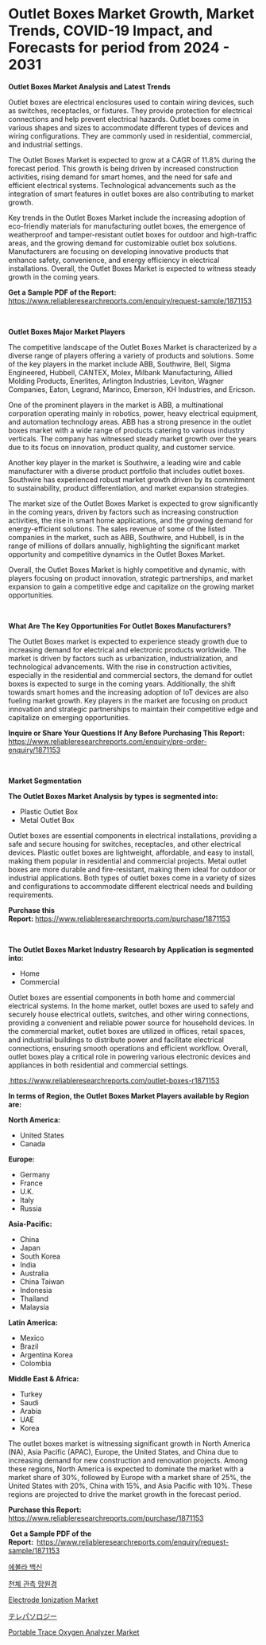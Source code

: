 <p><h1>Outlet Boxes Market Growth, Market Trends, COVID-19 Impact, and Forecasts for period from 2024 - 2031</h1></p><p><strong>Outlet Boxes Market Analysis and Latest Trends</strong></p>
<p><p>Outlet boxes are electrical enclosures used to contain wiring devices, such as switches, receptacles, or fixtures. They provide protection for electrical connections and help prevent electrical hazards. Outlet boxes come in various shapes and sizes to accommodate different types of devices and wiring configurations. They are commonly used in residential, commercial, and industrial settings.</p><p>The Outlet Boxes Market is expected to grow at a CAGR of 11.8% during the forecast period. This growth is being driven by increased construction activities, rising demand for smart homes, and the need for safe and efficient electrical systems. Technological advancements such as the integration of smart features in outlet boxes are also contributing to market growth.</p><p>Key trends in the Outlet Boxes Market include the increasing adoption of eco-friendly materials for manufacturing outlet boxes, the emergence of weatherproof and tamper-resistant outlet boxes for outdoor and high-traffic areas, and the growing demand for customizable outlet box solutions. Manufacturers are focusing on developing innovative products that enhance safety, convenience, and energy efficiency in electrical installations. Overall, the Outlet Boxes Market is expected to witness steady growth in the coming years.</p></p>
<p><strong>Get a Sample PDF of the Report:&nbsp;</strong> <a href="https://www.reliableresearchreports.com/enquiry/request-sample/1871153">https://www.reliableresearchreports.com/enquiry/request-sample/1871153</a></p>
<p>&nbsp;</p>
<p><strong>Outlet Boxes Major Market Players</strong></p>
<p><p>The competitive landscape of the Outlet Boxes Market is characterized by a diverse range of players offering a variety of products and solutions. Some of the key players in the market include ABB, Southwire, Bell, Sigma Engineered, Hubbell, CANTEX, Molex, Milbank Manufacturing, Allied Molding Products, Enerlites, Arlington Industries, Leviton, Wagner Companies, Eaton, Legrand, Marinco, Emerson, KH Industries, and Ericson.</p><p>One of the prominent players in the market is ABB, a multinational corporation operating mainly in robotics, power, heavy electrical equipment, and automation technology areas. ABB has a strong presence in the outlet boxes market with a wide range of products catering to various industry verticals. The company has witnessed steady market growth over the years due to its focus on innovation, product quality, and customer service.</p><p>Another key player in the market is Southwire, a leading wire and cable manufacturer with a diverse product portfolio that includes outlet boxes. Southwire has experienced robust market growth driven by its commitment to sustainability, product differentiation, and market expansion strategies.</p><p>The market size of the Outlet Boxes Market is expected to grow significantly in the coming years, driven by factors such as increasing construction activities, the rise in smart home applications, and the growing demand for energy-efficient solutions. The sales revenue of some of the listed companies in the market, such as ABB, Southwire, and Hubbell, is in the range of millions of dollars annually, highlighting the significant market opportunity and competitive dynamics in the Outlet Boxes Market. </p><p>Overall, the Outlet Boxes Market is highly competitive and dynamic, with players focusing on product innovation, strategic partnerships, and market expansion to gain a competitive edge and capitalize on the growing market opportunities.</p></p>
<p>&nbsp;</p>
<p><strong>What Are The Key Opportunities For Outlet Boxes Manufacturers?</strong></p>
<p><p>The Outlet Boxes market is expected to experience steady growth due to increasing demand for electrical and electronic products worldwide. The market is driven by factors such as urbanization, industrialization, and technological advancements. With the rise in construction activities, especially in the residential and commercial sectors, the demand for outlet boxes is expected to surge in the coming years. Additionally, the shift towards smart homes and the increasing adoption of IoT devices are also fueling market growth. Key players in the market are focusing on product innovation and strategic partnerships to maintain their competitive edge and capitalize on emerging opportunities.</p></p>
<p><strong>Inquire or Share Your Questions If Any Before Purchasing This Report:</strong> <a href="https://www.reliableresearchreports.com/enquiry/pre-order-enquiry/1871153">https://www.reliableresearchreports.com/enquiry/pre-order-enquiry/1871153</a></p>
<p>&nbsp;</p>
<p><strong>Market Segmentation</strong></p>
<p><strong>The Outlet Boxes Market Analysis by types is segmented into:</strong></p>
<p><ul><li>Plastic Outlet Box</li><li>Metal Outlet Box</li></ul></p>
<p><p>Outlet boxes are essential components in electrical installations, providing a safe and secure housing for switches, receptacles, and other electrical devices. Plastic outlet boxes are lightweight, affordable, and easy to install, making them popular in residential and commercial projects. Metal outlet boxes are more durable and fire-resistant, making them ideal for outdoor or industrial applications. Both types of outlet boxes come in a variety of sizes and configurations to accommodate different electrical needs and building requirements.</p></p>
<p><strong>Purchase this Report:&nbsp;</strong><a href="https://www.reliableresearchreports.com/purchase/1871153">https://www.reliableresearchreports.com/purchase/1871153</a></p>
<p>&nbsp;</p>
<p><strong>The Outlet Boxes Market Industry Research by Application is segmented into:</strong></p>
<p><ul><li>Home</li><li>Commercial</li></ul></p>
<p><p>Outlet boxes are essential components in both home and commercial electrical systems. In the home market, outlet boxes are used to safely and securely house electrical outlets, switches, and other wiring connections, providing a convenient and reliable power source for household devices. In the commercial market, outlet boxes are utilized in offices, retail spaces, and industrial buildings to distribute power and facilitate electrical connections, ensuring smooth operations and efficient workflow. Overall, outlet boxes play a critical role in powering various electronic devices and appliances in both residential and commercial settings.</p></p>
<p><a href="https://www.reliableresearchreports.com/outlet-boxes-r1871153">&nbsp;https://www.reliableresearchreports.com/outlet-boxes-r1871153</a></p>
<p><strong>In terms of Region, the Outlet Boxes Market Players available by Region are:</strong></p>
<p>
    <p> <strong> North America: </strong>
        <ul>
            <li>United States</li>
            <li>Canada</li>
        </ul>
        </p> 
    <p> <strong> Europe: </strong>
        <ul>
            <li>Germany</li>
            <li>France</li>
            <li>U.K.</li>
            <li>Italy</li>
            <li>Russia</li>
        </ul>
        </p> 
    <p> <strong> Asia-Pacific: </strong>
        <ul>
            <li>China</li>
            <li>Japan</li>
            <li>South Korea</li>
            <li>India</li>
            <li>Australia</li>
            <li>China Taiwan</li>
            <li>Indonesia</li>
            <li>Thailand</li>
            <li>Malaysia</li>
        </ul>
        </p> 
    <p> <strong> Latin America: </strong>
        <ul>
            <li>Mexico</li>
            <li>Brazil</li>
            <li>Argentina Korea</li>
            <li>Colombia</li>
        </ul>
        </p> 
    <p> <strong> Middle East & Africa: </strong>
        <ul>
            <li>Turkey</li>
            <li>Saudi</li>
            <li>Arabia</li>
            <li>UAE</li>
            <li>Korea</li>
        </ul>
    </p>
    </p>
<p><p>The outlet boxes market is witnessing significant growth in North America (NA), Asia Pacific (APAC), Europe, the United States, and China due to increasing demand for new construction and renovation projects. Among these regions, North America is expected to dominate the market with a market share of 30%, followed by Europe with a market share of 25%, the United States with 20%, China with 15%, and Asia Pacific with 10%. These regions are projected to drive the market growth in the forecast period.</p></p>
<p><strong>Purchase this Report: </strong><a href="https://www.reliableresearchreports.com/purchase/1871153">https://www.reliableresearchreports.com/purchase/1871153</a></p>
<p>&nbsp;<strong>Get a Sample PDF of the Report:&nbsp;&nbsp;</strong><a href="https://www.reliableresearchreports.com/enquiry/request-sample/1871153">https://www.reliableresearchreports.com/enquiry/request-sample/1871153</a></p>
<p><strong></strong></p>
<p><p><a href="https://github.com/TobyKub4685/Market-Research-Report-List-1/blob/main/914329033390.md">에볼라 백신</a></p><p><a href="https://github.com/mpodehpw07370073/Market-Research-Report-List-1/blob/main/445759333391.md">천체 관측 망원경</a></p><p><a href="https://github.com/rahu1506/Market-Research-Report-List-4/blob/main/electrode-ionization-market.md">Electrode Ionization Market</a></p><p><a href="https://github.com/zjkmgcs938405/Market-Research-Report-List-1/blob/main/257363237315.md">テレパソロジー</a></p><p><a href="https://github.com/juniordelafrance/Market-Research-Report-List-3/blob/main/portable-trace-oxygen-analyzer-market.md">Portable Trace Oxygen Analyzer Market</a></p></p>